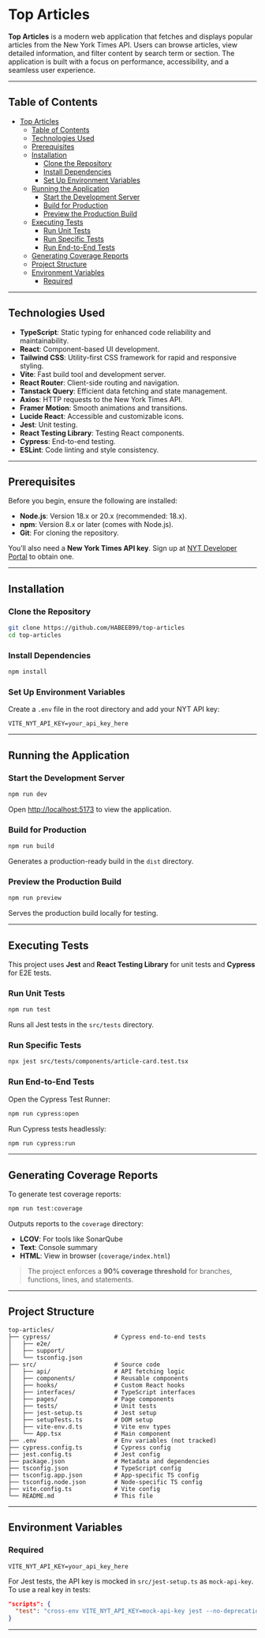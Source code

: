 # Top Articles

**Top Articles** is a modern web application that fetches and displays popular articles from the New York Times API. Users can browse articles, view detailed information, and filter content by search term or section. The application is built with a focus on performance, accessibility, and a seamless user experience.

---

## Table of Contents

- [Top Articles](#top-articles)
  - [Table of Contents](#table-of-contents)
  - [Technologies Used](#technologies-used)
  - [Prerequisites](#prerequisites)
  - [Installation](#installation)
    - [Clone the Repository](#clone-the-repository)
    - [Install Dependencies](#install-dependencies)
    - [Set Up Environment Variables](#set-up-environment-variables)
  - [Running the Application](#running-the-application)
    - [Start the Development Server](#start-the-development-server)
    - [Build for Production](#build-for-production)
    - [Preview the Production Build](#preview-the-production-build)
  - [Executing Tests](#executing-tests)
    - [Run Unit Tests](#run-unit-tests)
    - [Run Specific Tests](#run-specific-tests)
    - [Run End-to-End Tests](#run-end-to-end-tests)
  - [Generating Coverage Reports](#generating-coverage-reports)
  - [Project Structure](#project-structure)
  - [Environment Variables](#environment-variables)
    - [Required](#required)

---

## Technologies Used

- **TypeScript**: Static typing for enhanced code reliability and maintainability.
- **React**: Component-based UI development.
- **Tailwind CSS**: Utility-first CSS framework for rapid and responsive styling.
- **Vite**: Fast build tool and development server.
- **React Router**: Client-side routing and navigation.
- **Tanstack Query**: Efficient data fetching and state management.
- **Axios**: HTTP requests to the New York Times API.
- **Framer Motion**: Smooth animations and transitions.
- **Lucide React**: Accessible and customizable icons.
- **Jest**: Unit testing.
- **React Testing Library**: Testing React components.
- **Cypress**: End-to-end testing.
- **ESLint**: Code linting and style consistency.

---

## Prerequisites

Before you begin, ensure the following are installed:

- **Node.js**: Version 18.x or 20.x (recommended: 18.x).
- **npm**: Version 8.x or later (comes with Node.js).
- **Git**: For cloning the repository.

You’ll also need a **New York Times API key**. Sign up at [NYT Developer Portal](https://developer.nytimes.com/) to obtain one.

---

## Installation

### Clone the Repository

```bash
git clone https://github.com/HABEEB99/top-articles
cd top-articles
```

### Install Dependencies

```bash
npm install
```

### Set Up Environment Variables

Create a `.env` file in the root directory and add your NYT API key:

```
VITE_NYT_API_KEY=your_api_key_here
```

---

## Running the Application

### Start the Development Server

```bash
npm run dev
```

Open [http://localhost:5173](http://localhost:5173) to view the application.

### Build for Production

```bash
npm run build
```

Generates a production-ready build in the `dist` directory.

### Preview the Production Build

```bash
npm run preview
```

Serves the production build locally for testing.

---

## Executing Tests

This project uses **Jest** and **React Testing Library** for unit tests and **Cypress** for E2E tests.

### Run Unit Tests

```bash
npm run test
```

Runs all Jest tests in the `src/tests` directory.

### Run Specific Tests

```bash
npx jest src/tests/components/article-card.test.tsx
```

### Run End-to-End Tests

Open the Cypress Test Runner:

```bash
npm run cypress:open
```

Run Cypress tests headlessly:

```bash
npm run cypress:run
```

---

## Generating Coverage Reports

To generate test coverage reports:

```bash
npm run test:coverage
```

Outputs reports to the `coverage` directory:

- **LCOV**: For tools like SonarQube
- **Text**: Console summary
- **HTML**: View in browser (`coverage/index.html`)

> The project enforces a **90% coverage threshold** for branches, functions, lines, and statements.

---

## Project Structure

```
top-articles/
├── cypress/                  # Cypress end-to-end tests
│   ├── e2e/
│   ├── support/
│   └── tsconfig.json
├── src/                      # Source code
│   ├── api/                  # API fetching logic
│   ├── components/           # Reusable components
│   ├── hooks/                # Custom React hooks
│   ├── interfaces/           # TypeScript interfaces
│   ├── pages/                # Page components
│   ├── tests/                # Unit tests
│   ├── jest-setup.ts         # Jest setup
│   ├── setupTests.ts         # DOM setup
│   ├── vite-env.d.ts         # Vite env types
│   └── App.tsx               # Main component
├── .env                      # Env variables (not tracked)
├── cypress.config.ts         # Cypress config
├── jest.config.ts            # Jest config
├── package.json              # Metadata and dependencies
├── tsconfig.json             # TypeScript config
├── tsconfig.app.json         # App-specific TS config
├── tsconfig.node.json        # Node-specific TS config
├── vite.config.ts            # Vite config
└── README.md                 # This file
```

---

## Environment Variables

### Required

```
VITE_NYT_API_KEY=your_api_key_here
```

For Jest tests, the API key is mocked in `src/jest-setup.ts` as `mock-api-key`. To use a real key in tests:

```json
"scripts": {
  "test": "cross-env VITE_NYT_API_KEY=mock-api-key jest --no-deprecation"
}
```

---
